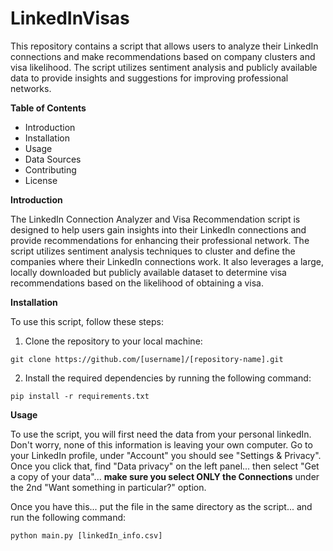 # LinkedInVisas

This repository contains a script that allows users to analyze their LinkedIn connections and make recommendations based on company clusters and visa likelihood. The script utilizes sentiment analysis and publicly available data to provide insights and suggestions for improving professional networks.

**Table of Contents**
- Introduction
- Installation
- Usage
- Data Sources
- Contributing
- License

**Introduction**

The LinkedIn Connection Analyzer and Visa Recommendation script is designed to help users gain insights into their LinkedIn connections and provide recommendations for enhancing their professional network. The script utilizes sentiment analysis techniques to cluster and define the companies where their LinkedIn connections work. It also leverages a large, locally downloaded but publicly available dataset to determine visa recommendations based on the likelihood of obtaining a visa.

**Installation**

To use this script, follow these steps:

1. Clone the repository to your local machine:
```
git clone https://github.com/[username]/[repository-name].git
```
2. Install the required dependencies by running the following command:
```
pip install -r requirements.txt
```

**Usage**

To use the script, you will first need the data from your personal linkedIn. Don't worry, none of this information is leaving your own computer. 
Go to your LinkedIn profile, under "Account" you should see "Settings & Privacy". Once you click that, find "Data privacy" on the left panel... then select "Get a copy of your data"... **make sure you select ONLY the Connections** under the 2nd "Want something in particular?" option. 

Once you have this... put the file in the same directory as the script... and run the following command: 
```
python main.py [linkedIn_info.csv] 
```
